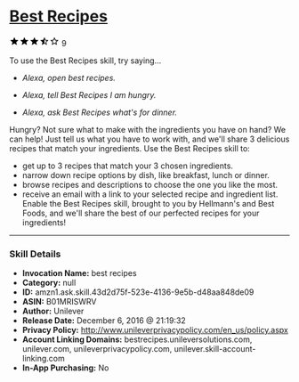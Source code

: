 # [Best Recipes](http://alexa.amazon.com/#skills/amzn1.ask.skill.43d2d75f-523e-4136-9e5b-d48aa848de09)
![3.6 stars](../../images/ic_star_black_18dp_1x.png)![3.6 stars](../../images/ic_star_black_18dp_1x.png)![3.6 stars](../../images/ic_star_black_18dp_1x.png)![3.6 stars](../../images/ic_star_half_black_18dp_1x.png)![3.6 stars](../../images/ic_star_border_black_18dp_1x.png) 9

To use the Best Recipes skill, try saying...

* *Alexa, open best recipes.*

* *Alexa, tell Best Recipes I am hungry.*

* *Alexa, ask Best Recipes what's for dinner.*

Hungry? Not sure what to make with the ingredients you have on hand? We can help! Just tell us what you have to work with, and we'll share 3 delicious recipes that match your ingredients.
Use the Best Recipes skill to:
- get up to 3 recipes that match your 3 chosen ingredients.
- narrow down recipe options by dish, like breakfast, lunch or dinner.
- browse recipes and descriptions to choose the one you like the most.
- receive an email with a link to your selected recipe and ingredient list.
Enable the Best Recipes skill, brought to you by Hellmann's and Best Foods, and we'll share the best of our perfected recipes for your ingredients!

***

### Skill Details

* **Invocation Name:** best recipes
* **Category:** null
* **ID:** amzn1.ask.skill.43d2d75f-523e-4136-9e5b-d48aa848de09
* **ASIN:** B01MRISWRV
* **Author:** Unilever
* **Release Date:** December 6, 2016 @ 21:19:32
* **Privacy Policy:** http://www.unileverprivacypolicy.com/en_us/policy.aspx
* **Account Linking Domains:** bestrecipes.unileversolutions.com, unilever.com, unileverprivacypolicy.com, unilever.skill-account-linking.com
* **In-App Purchasing:** No
